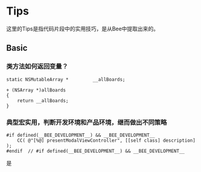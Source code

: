 # Tips 

这里的Tips是指代码片段中的实用技巧，是从Bee中提取出来的。

## Basic 


### 类方法如何返回变量？

	static NSMutableArray *			__allBoards;

	+ (NSArray *)allBoards
	{
		return __allBoards;
	}
	

### 典型宏实用，判断开发环境和产品环境，继而做出不同策略


	#if defined(__BEE_DEVELOPMENT__) && __BEE_DEVELOPMENT__
		CC( @"[%@] presentModalViewController", [[self class] description] );
	#endif	// #if defined(__BEE_DEVELOPMENT__) && __BEE_DEVELOPMENT__
	
是